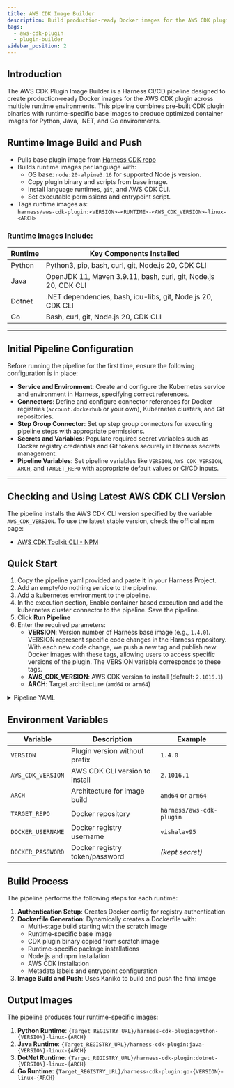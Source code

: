 ```yaml
---
title: AWS CDK Image Builder
description: Build production-ready Docker images for the AWS CDK plugin across multiple runtime environments.
tags: 
  - aws-cdk-plugin
  - plugin-builder
sidebar_position: 2
---
```


## Introduction

The AWS CDK Plugin Image Builder is a Harness CI/CD pipeline designed to create production-ready Docker images for the AWS CDK plugin across multiple runtime environments. This pipeline combines pre-built CDK plugin binaries with runtime-specific base images to produce optimized container images for Python, Java, .NET, and Go environments.

## Runtime Image Build and Push

- Pulls base plugin image from [Harness CDK repo](https://hub.docker.com/r/harness/aws-cdk-plugin/tags)
- Builds runtime images per language with:
  - OS base: `node:20-alpine3.16` for supported Node.js version.
  - Copy plugin binary and scripts from base image.
  - Install language runtimes, `git`, and AWS CDK CLI.
  - Set executable permissions and entrypoint script.
- Tags runtime images as:  
  `harness/aws-cdk-plugin:<VERSION>-<RUNTIME>-<AWS_CDK_VERSION>-linux-<ARCH>`

### Runtime Images Include:

| Runtime | Key Components Installed                          |
| ------- | ------------------------------------------------ |
| Python  | Python3, pip, bash, curl, git, Node.js 20, CDK CLI |
| Java    | OpenJDK 11, Maven 3.9.11, bash, curl, git, Node.js 20, CDK CLI |
| Dotnet  | .NET dependencies, bash, icu-libs, git, Node.js 20, CDK CLI |
| Go      | Bash, curl, git, Node.js 20, CDK CLI             |

---

## Initial Pipeline Configuration

Before running the pipeline for the first time, ensure the following configuration is in place:

- **Service and Environment**: Create and configure the Kubernetes service and environment in Harness, specifying correct references.
- **Connectors**: Define and configure connector references for Docker registries (`account.dockerhub` or your own), Kubernetes clusters, and Git repositories.
- **Step Group Connector**: Set up step group connectors for executing pipeline steps with appropriate permissions.
- **Secrets and Variables**: Populate required secret variables such as Docker registry credentials and Git tokens securely in Harness secrets management.
- **Pipeline Variables**: Set pipeline variables like `VERSION`, `AWS_CDK_VERSION`, `ARCH`, and `TARGET_REPO` with appropriate default values or CI/CD inputs.

---

## Checking and Using Latest AWS CDK CLI Version

The pipeline installs the AWS CDK CLI version specified by the variable `AWS_CDK_VERSION`. To use the latest stable version, check the official npm page:

- [AWS CDK Toolkit CLI - NPM](https://www.npmjs.com/package/aws-cdk)

## Quick Start

1. Copy the pipeline yaml provided and paste it in your Harness Project.
2. Add an empty/do nothing service to the pipeline.
3. Add a kubernetes environment to the pipeline.
4. In the execution section, Enable container based execution and add the kubernetes cluster connector to the pipeline. Save the pipeline.
5. Click **Run Pipeline**
6. Enter the required parameters:
   - **VERSION**:  Version number of Harness base image (e.g., `1.4.0`). VERSION represent specific code changes in the Harness repository. With each new code change, we push a new tag and publish new Docker images with these tags, allowing users to access specific versions of the plugin. The VERSION variable corresponds to these tags.
   - **AWS_CDK_VERSION**: AWS CDK version to install (default: `2.1016.1`)
   - **ARCH**: Target architecture (`amd64` or `arm64`)

<details>
<summary>Pipeline YAML</summary>

```yaml
pipeline:
  projectIdentifier: your_project_identifier
  orgIdentifier: your_org_identifier
  tags: {}
  stages:
    - stage:
        identifier: cdk
        type: Deployment
        name: ckd
        spec:
          deploymentType: Kubernetes
          service:
            serviceRef: service
          environment:
            environmentRef: your_environment_identifier
            deployToAll: false
            infrastructureDefinitions:
              - identifier: your_infrastructure_identifier
          execution:
            steps:
              - stepGroup:
                  identifier: build
                  name: build
                  sharedPaths:
                    - /var/run
                    - /var/lib/docker
                  steps:
                    - step:
                        type: Background
                        name: dinD
                        identifier: Background
                        spec:
                          connectorRef: your_connector_identifier
                          image: docker:24.0-dind
                          shell: Sh
                          privileged: true
                    - step:
                        type: Run
                        name: Build and push
                        identifier: Run_2
                        spec:
                          connectorRef: your_connector_identifier
                          image: docker:24.0-dind
                          shell: Sh
                          command: |-
                            #!/bin/bash
                            set -euo pipefail
                            # Install common dependencies once - git/node/python/bash etc.
                            apk add --no-cache bash icu-libs krb5-libs libgcc libintl libssl3 libstdc++ zlib git curl python3 py3-pip bash curl
                            export VERSION="<+pipeline.variables.VERSION>"
                            export AWS_CDK_VERSION="<+pipeline.variables.AWS_CDK_VERSION>"
                            export ARCH="<+pipeline.variables.ARCH>"
                            export TARGET_REPO="<+pipeline.variables.TARGET_REPO>"
                            DOCKER_USERNAME=<+pipeline.variables.DOCKER_USERNAME>
                            DOCKER_PASSWORD=<+pipeline.variables.DOCKER_PASSWORD>
                            SOURCE_REGISTRY="harness/aws-cdk-plugin"
                            SCRATCH_IMAGE="${SOURCE_REGISTRY}:${VERSION}-base-${ARCH}"
                            docker version
                            docker info
                            echo "Logging into docker registry"
                            echo "${DOCKER_PASSWORD}" | docker login -u "${DOCKER_USERNAME}" --password-stdin
                            echo "Pulling base scratch image: ${SCRATCH_IMAGE}"
                            docker pull "${SCRATCH_IMAGE}"
                            # ##### Python image #####
                            PY_IMAGE="${TARGET_REPO}:python-${VERSION}-${AWS_CDK_VERSION}-linux-${ARCH}"
                            cat > Dockerfile.python << EOF
                            FROM ${SCRATCH_IMAGE} as scratch-content
                            FROM node:20-alpine3.16
                            COPY --from=scratch-content /opt/harness/plugin /opt/harness/aws-cdk-plugin
                            COPY --from=scratch-content /opt/harness/scripts /opt/harness/scripts
                            RUN chmod +x /opt/harness/aws-cdk-plugin /opt/harness/scripts/run.sh
                            RUN apk add --no-cache python3 py3-pip bash curl git
                            RUN pip3 install --upgrade pip
                            RUN node --version && npm --version
                            RUN npm install -g aws-cdk@${AWS_CDK_VERSION}
                            RUN cdk --version
                            LABEL org.label-schema.runtime="python"
                            ENTRYPOINT ["/opt/harness/scripts/run.sh"]
                            EOF
                            echo "Building Python runtime image"
                            docker build -t "${PY_IMAGE}" -f Dockerfile.python .
                            echo "Pushing Python runtime image"
                            docker push "${PY_IMAGE}"
                            ##### Java image #####
                            JAVA_IMAGE="${TARGET_REPO}:java-${VERSION}-${AWS_CDK_VERSION}-linux-${ARCH}"
                            MAVEN_VERSION=3.9.11
                            cat > Dockerfile.java << EOF
                            FROM ${SCRATCH_IMAGE} as scratch-content
                            FROM node:20-alpine3.16
                            # Copy plugin binary to expected path matching run.sh
                            COPY --from=scratch-content /opt/harness/plugin /opt/harness/aws-cdk-plugin
                            COPY --from=scratch-content /opt/harness/scripts /opt/harness/scripts
                            RUN chmod +x /opt/harness/aws-cdk-plugin /opt/harness/scripts/run.sh
                            RUN apk add --no-cache openjdk11-jre curl bash git
                            RUN curl -LO https://dlcdn.apache.org/maven/maven-3/${MAVEN_VERSION}/binaries/apache-maven-${MAVEN_VERSION}-bin.tar.gz && \\
                                tar -xzf apache-maven-${MAVEN_VERSION}-bin.tar.gz -C /usr/local && \\
                                rm apache-maven-${MAVEN_VERSION}-bin.tar.gz
                            ENV PATH=/usr/local/apache-maven-${MAVEN_VERSION}/bin:\$PATH
                            RUN java -version
                            RUN mvn -v
                            RUN node --version && npm --version
                            RUN npm install -g aws-cdk@${AWS_CDK_VERSION}
                            RUN cdk --version
                            LABEL org.label-schema.runtime="java"
                            ENTRYPOINT ["/opt/harness/scripts/run.sh"]
                            EOF
                            echo "Building Java runtime image"
                            docker build -t "${JAVA_IMAGE}" -f Dockerfile.java .
                            echo "Pushing Java runtime image"
                            docker push "${JAVA_IMAGE}"
                            echo "✅ Java runtime image built and pushed successfully."
                            # ##### Dotnet image #####
                            DOTNET_IMAGE="${TARGET_REPO}:dotnet-${VERSION}-${AWS_CDK_VERSION}-linux-${ARCH}"
                            cat > Dockerfile.dotnet << EOF
                            FROM ${SCRATCH_IMAGE} as scratch-content
                            FROM node:20-alpine3.16
                            COPY --from=scratch-content /opt/harness/plugin /opt/harness/aws-cdk-plugin
                            COPY --from=scratch-content /opt/harness/scripts /opt/harness/scripts
                            RUN chmod +x /opt/harness/aws-cdk-plugin /opt/harness/scripts/run.sh
                            RUN apk add --no-cache bash icu-libs krb5-libs libgcc libintl libssl3 libstdc++ zlib curl nodejs npm git
                            RUN echo "http://dl-3.alpinelinux.org/alpine/edge/testing" >> /etc/apk/repositories
                            RUN apk add --no-cache libgdiplus
                            RUN node --version && npm --version
                            RUN npm install -g aws-cdk@${AWS_CDK_VERSION}
                            RUN cdk --version
                            LABEL org.label-schema.runtime="dotnet"
                            ENTRYPOINT ["/opt/harness/scripts/run.sh"]
                            EOF
                            echo "Building Dotnet runtime image"
                            docker build -t "${DOTNET_IMAGE}" -f Dockerfile.dotnet .
                            echo "Pushing Dotnet runtime image"
                            docker push "${DOTNET_IMAGE}"
                            # ##### Go image #####
                            GO_IMAGE="${TARGET_REPO}:go-${VERSION}-${AWS_CDK_VERSION}-linux-${ARCH}"
                            cat > Dockerfile.go << EOF
                            FROM ${SCRATCH_IMAGE} as scratch-content
                            FROM node:20-alpine3.16
                            COPY --from=scratch-content /opt/harness/plugin /opt/harness/aws-cdk-plugin
                            COPY --from=scratch-content /opt/harness/scripts /opt/harness/scripts
                            RUN chmod +x /opt/harness/aws-cdk-plugin /opt/harness/scripts/run.sh
                            RUN apk add --no-cache bash curl git nodejs npm
                            RUN node --version && npm --version
                            RUN npm install -g aws-cdk@${AWS_CDK_VERSION}
                            RUN cdk --version
                            LABEL org.label-schema.runtime="go"
                            ENTRYPOINT ["/opt/harness/scripts/run.sh"]
                            EOF
                            echo "Building Go runtime image"
                            docker build -t "${GO_IMAGE}" -f Dockerfile.go .
                            echo "Pushing Go runtime image"
                            docker push "${GO_IMAGE}"
                            echo "All runtime images built and pushed successfully."
                        description: Build and push images for all rumtimes
                  stepGroupInfra:
                    type: KubernetesDirect
                    spec:
                      connectorRef: your_connector_identifier
            rollbackSteps: []
        failureStrategies:
          - onFailure:
              errors:
                - AllErrors
              action:
                type: StageRollback
        tags: {}
  variables:
    - name: VERSION
      type: String
      description: Version of the plugin (without 'v' prefix)
      required: true
      value: <+input>.default(1.4.0)
    - name: AWS_CDK_VERSION
      type: String
      description: AWS CDK version to install
      required: true
      value: <+input>.default(2.1016.1)
    - name: ARCH
      type: String
      description: Architecture to build for
      required: true
      value: <+input>.allowedValues(amd64,arm64)
    - name: TARGET_REPO
      type: String
      description: Target registry URL
      required: true
      value: your_target_registry_url
    - name: DOCKER_USERNAME
      type: String
      description: Registry username
      required: true
      value: your_registry_username
    - name: DOCKER_PASSWORD
      type: String
      description: Registry password
      required: true
      value: <+secrets.getValue("your-docker-pat")>
  identifier: cdk-build-push
  name: cdkbuildandpush


```

</details>

## Environment Variables

| Variable         | Description                        | Example                   |
| ---------------- | -------------------------------- | ------------------------- |
| `VERSION`        | Plugin version without prefix     | `1.4.0`                   |
| `AWS_CDK_VERSION`| AWS CDK CLI version to install    | `2.1016.1`                |
| `ARCH`           | Architecture for image build      | `amd64` or `arm64`        |
| `TARGET_REPO`    | Docker repository                 | `harness/aws-cdk-plugin`  |
| `DOCKER_USERNAME`| Docker registry username          | `vishalav95`              |
| `DOCKER_PASSWORD`| Docker registry token/password    | *(kept secret)*           |

## Build Process

The pipeline performs the following steps for each runtime:

1. **Authentication Setup**: Creates Docker config for registry authentication
2. **Dockerfile Generation**: Dynamically creates a Dockerfile with:
   - Multi-stage build starting with the scratch image
   - Runtime-specific base image
   - CDK plugin binary copied from scratch image
   - Runtime-specific package installations
   - Node.js and npm installation
   - AWS CDK installation
   - Metadata labels and entrypoint configuration
3. **Image Build and Push**: Uses Kaniko to build and push the final image

## Output Images

The pipeline produces four runtime-specific images:

1. **Python Runtime**: `{Target_REGISTRY_URL}/harness-cdk-plugin:python-{VERSION}-linux-{ARCH}`
2. **Java Runtime**: `{Target_REGISTRY_URL}/harness-cdk-plugin:java-{VERSION}-linux-{ARCH}`
3. **DotNet Runtime**: `{Target_REGISTRY_URL}/harness-cdk-plugin:dotnet-{VERSION}-linux-{ARCH}`
4. **Go Runtime**: `{Target_REGISTRY_URL}/harness-cdk-plugin:go-{VERSION}-linux-{ARCH}`